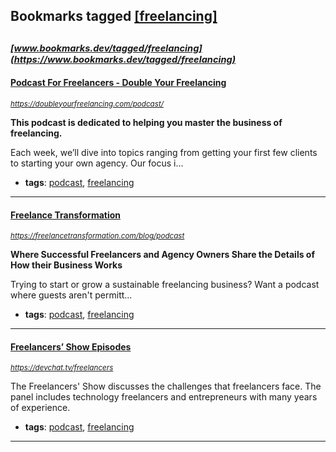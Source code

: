## Bookmarks tagged [[freelancing]](https://www.bookmarks.dev?q=[freelancing])

_<sup><sup>[www.bookmarks.dev/tagged/freelancing](https://www.bookmarks.dev/tagged/freelancing)</sup></sup>_
---
#### [Podcast For Freelancers - Double Your Freelancing](https://doubleyourfreelancing.com/podcast/)
_<sup>https://doubleyourfreelancing.com/podcast/</sup>_

**This podcast is dedicated to helping you master the business of freelancing.**

Each week, we’ll dive into topics ranging from getting your first few clients to starting your own agency. Our focus i...
* **tags**: [podcast](../tagged/podcast.md), [freelancing](../tagged/freelancing.md)
---
#### [Freelance Transformation](https://freelancetransformation.com/blog/podcast)
_<sup>https://freelancetransformation.com/blog/podcast</sup>_

**Where Successful Freelancers and Agency Owners Share the Details of How their Business Works**

Trying to start or grow a sustainable freelancing business? Want a podcast where guests aren't permitt...
* **tags**: [podcast](../tagged/podcast.md), [freelancing](../tagged/freelancing.md)
---
#### [Freelancers’ Show Episodes](https://devchat.tv/freelancers)
_<sup>https://devchat.tv/freelancers</sup>_

The Freelancers' Show discusses the challenges that freelancers face. The panel includes technology freelancers and entrepreneurs with many years of experience.
* **tags**: [podcast](../tagged/podcast.md), [freelancing](../tagged/freelancing.md)
---
